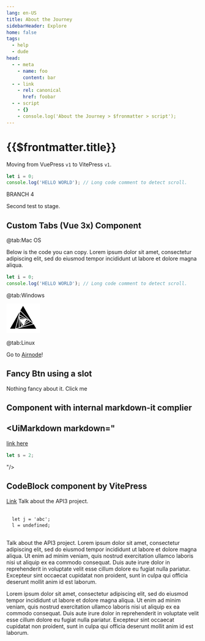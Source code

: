 ```yaml
---
lang: en-US
title: About the Journey
sidebarHeader: Explore
home: false
tags:
  - help
  - dude
head:
  - - meta
    - name: foo
      content: bar
  - - link
    - rel: canonical
      href: foobar
  - - script
    - {}
    - console.log('About the Journey > $fronmatter > script');
---
```


# {{$frontmatter.title}}

Moving from VuePress `v1` to VitePress `v1`.

```js
let i = 0;
console.log('HELLO WORLD'); // Long code comment to detect scroll.
```

BRANCH 4

Second test to stage.

## Custom Tabs (Vue 3x) Component

<Tabs>

@tab:Mac OS

Below is the code you can copy. Lorem ipsum dolor sit amet, consectetur
adipiscing elit, sed do eiusmod tempor incididunt ut labore et dolore magna
aliqua.

```js
let i = 0;
console.log('HELLO WORLD'); // Long code comment to detect scroll.
```

@tab:Windows

![img](/API3-Active.png)

@tab:Linux

Go to [Airnode](/reference/airnode/latest/)!

</Tabs>

## Fancy Btn using a slot

Nothing fancy about it. <FancyButton >Click me</FancyButton>

## Component with internal markdown-it complier

## <UiMarkdown markdown="

[link here](/) <br/>

```js
let s = 2;
```

"/>

## CodeBlock component by VitePress

<p>
  <a href="/guides/providers/#advanced-manual-creation">Link</a> Talk about the API3 project.

  <pre><code>
  let j = 'abc';
  l = undefined;
  </code></pre>
</p>

Talk about the API3 project. Lorem ipsum dolor sit amet, consectetur adipiscing
elit, sed do eiusmod tempor incididunt ut labore et dolore magna aliqua. Ut enim
ad minim veniam, quis nostrud exercitation ullamco laboris nisi ut aliquip ex ea
commodo consequat. Duis aute irure dolor in reprehenderit in voluptate velit
esse cillum dolore eu fugiat nulla pariatur. Excepteur sint occaecat cupidatat
non proident, sunt in culpa qui officia deserunt mollit anim id est laborum.

Lorem ipsum dolor sit amet, consectetur adipiscing elit, sed do eiusmod tempor
incididunt ut labore et dolore magna aliqua. Ut enim ad minim veniam, quis
nostrud exercitation ullamco laboris nisi ut aliquip ex ea commodo consequat.
Duis aute irure dolor in reprehenderit in voluptate velit esse cillum dolore eu
fugiat nulla pariatur. Excepteur sint occaecat cupidatat non proident, sunt in
culpa qui officia deserunt mollit anim id est laborum.
